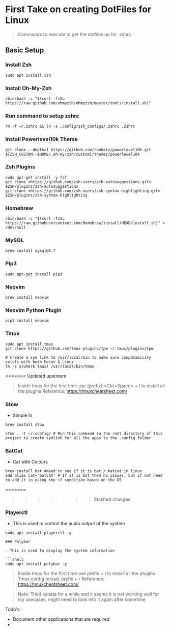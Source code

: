 # First Take on creating DotFiles for Linux

>
> Commands to execute to get the dotfiles up for .zshrc
>

## Basic Setup

### Install Zsh

```shell
sudo apt install zsh
```

### Install Oh-My-Zsh

```shell
/bin/bash -c "$(curl -fsSL https://raw.github.com/ohmyzsh/ohmyzsh/master/tools/install.sh)"
```

### Run command to setup zshrc

```shell
rm -f ~/.zshrc && ln -s .config/zsh_configs/.zshrc .zshrc
```

### Install Powerlevel10k Theme

```shell
git clone --depth=1 https://github.com/romkatv/powerlevel10k.git ${ZSH_CUSTOM:-$HOME/.oh-my-zsh/custom}/themes/powerlevel10k
```

### Zsh Plugins

```shell
sudo apt-get install -y fzf  
git clone <https://github.com/zsh-users/zsh-autosuggestions.git> $ZSH/plugins/zsh-autosuggestions  
git clone <https://github.com/zsh-users/zsh-syntax-highlighting.git> $ZSH/plugins/zsh-syntax-highlighting
```

### Homebrew

```shell
/bin/bash -c "$(curl -fsSL https://raw.githubusercontent.com/Homebrew/install/HEAD/install.sh)" < /dev/null
```

### MySQL

```shell
brew install mysql@5.7
```

### Pip3

```shell
sudo apt-get install pip3
```

### Neovim

```shell
brew install neovim
```

### Neovim Python Plugin

```shell
pip3 install neovim
```

### Tmux

```shell
sudo apt install tmux
git clone https://github.com/tmux-plugins/tpm ~/.tmux/plugins/tpm

# Create a sym link to /usr/local/bin to make sure compatability exists with both Macos & Linux
ln -s $(where tmux) /usr/local/bin/tmux

```
<<<<<<< Updated upstream
>
> Inside tmux for the first time use (prefix) <Ctrl+Space> + I to install all the plugins
> Reference: <https://tmuxcheatsheet.com/>

### Stow

- Simple ln

```shell
brew install stow

stow . -t ~/.config/ # Run this command in the root directory of this project to create symlink for all the apps to the .config folder
```

### BatCat

- Cat with Colours

```shell
brew install bat #Need to see if it is bat / batcat in linux
add alias cat='batcat' # If it is bat then no issues, but if not need to add it in using the if condition based on the OS
```
=======
>>>>>>> Stashed changes

### Playerctl

- This is used to control the audio output of the system

```shell
sudo apt install playerctl -y

### Polybar

- This is used to display the system information

```shell
sudo apt install polybar -y
```

> Inside tmux for the first time use prefix + I to install all the plugins
> Tmux config reload: prefix + r
> Reference: <https://tmuxcheatsheet.com/>

> Note: Tried kanata for a while and it seems it is not working well for my usecases, might need to look into it again after sometime

Todo's:

- Document other applications that are required
-
